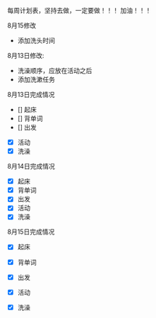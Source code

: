 每周计划表，坚持去做，一定要做！！！
加油！！！

8月15修改
- 添加洗头时间

8月13日修改:
- 洗澡顺序，应放在活动之后
- 添加洗漱任务


8月13日完成情况

- [] 起床
- [] 背单词
- [] 出发
- [x] 活动
- [x] 洗澡

8月14日完成情况
- [x] 起床
- [x] 背单词
- [x] 出发
- [x] 活动
- [x] 洗澡

8月15日完成情况
- [x] 起床
- [x] 背单词
- [x] 出发
- [X] 活动
- [X] 洗澡




